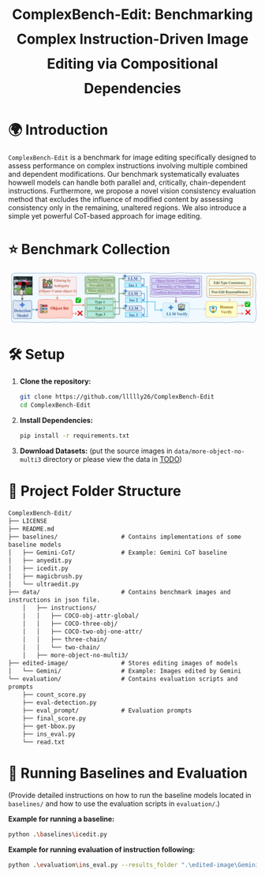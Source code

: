 <h1 align="center" style="line-height: 50px;">
  ComplexBench-Edit: Benchmarking Complex Instruction-Driven
Image Editing via Compositional Dependencies
</h1>

# 🌍 Introduction

`ComplexBench-Edit` is a  benchmark for image editing specifically designed to assess performance on complex instructions involving multiple combined and dependent modifications. Our benchmark systematically evaluates howwell models can handle both parallel and, critically, chain-dependent instructions. Furthermore, we propose a novel vision consistency evaluation method that excludes the influence of modified content by assessing consistency only in the remaining, unaltered regions. We also introduce a simple yet powerful CoT-based approach for image editing.

# ⭐ Benchmark Collection
![Overview Figure](./data/pipeline.jpg)


# 🛠️ Setup

1.  **Clone the repository:**
    ```bash
    git clone https://github.com/llllly26/ComplexBench-Edit
    cd ComplexBench-Edit
    ```
2.  **Install Dependencies:**
    ```bash
    pip install -r requirements.txt
    ```
3.  **Download Datasets:** (put the source images in `data/more-object-no-multi3` directory or please view the data in [TODO](https://github.com/llllly26/ComplexBench-Edit))

# 🧳 Project Folder Structure

```
ComplexBench-Edit/
├── LICENSE
├── README.md
├── baselines/                  # Contains implementations of some baseline models
│   ├── Gemini-CoT/             # Example: Gemini CoT baseline
│   ├── anyedit.py
│   ├── icedit.py
│   ├── magicbrush.py
│   └── ultraedit.py
├── data/                       # Contains benchmark images and instructions in json file.
    │   ├── instructions/
    │   │   ├── COCO-obj-attr-global/
    │   │   ├── COCO-three-obj/
    │   │   ├── COCO-two-obj-one-attr/
    │   │   ├── three-chain/
    │   │   └── two-chain/
    │   ├── more-object-no-multi3/
├── edited-image/               # Stores editing images of models
│   └── Gemini/                 # Example: Images edited by Gemini
└── evaluation/                 # Contains evaluation scripts and prompts
    ├── count_score.py
    ├── eval-detection.py
    ├── eval_prompt/            # Evaluation prompts
    ├── final_score.py
    ├── get-bbox.py
    ├── ins_eval.py
    └── read.txt
```

# 🚀 Running Baselines and Evaluation

(Provide detailed instructions on how to run the baseline models located in `baselines/` and how to use the evaluation scripts in `evaluation/`.)

**Example for running a baseline:**
```bash
python .\baselines\icedit.py
```

**Example for running evaluation of instruction following:**
```bash
python .\evaluation\ins_eval.py --results_folder ".\edited-image\Gemini\COCO-three-obj\testResults_42" --json_path ".\data\COCO-three-obj\final_update_v2.json" --output_dir ".\edited-image\Gemini\COCO-three-obj\testResults_42_eval_v3_thinking_01_21"
```